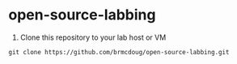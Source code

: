 # open-source-labbing

1. Clone this repository to your lab host or VM

```
git clone https://github.com/brmcdoug/open-source-labbing.git
```
